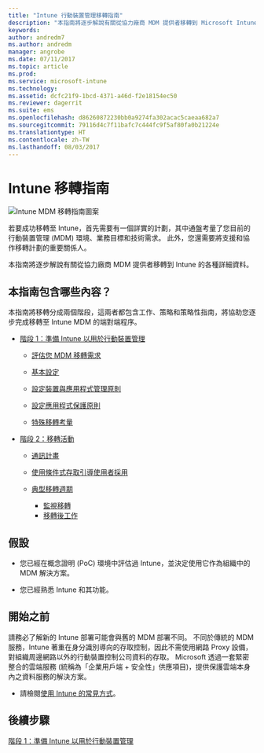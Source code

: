 ```yaml
---
title: "Intune 行動裝置管理移轉指南"
description: "本指南將逐步解說有關從協力廠商 MDM 提供者移轉到 Microsoft Intune 的各種詳細資料。"
keywords: 
author: andredm7
ms.author: andredm
manager: angrobe
ms.date: 07/11/2017
ms.topic: article
ms.prod: 
ms.service: microsoft-intune
ms.technology: 
ms.assetid: dcfc21f9-1bcd-4371-a46d-f2e18154ec50
ms.reviewer: dagerrit
ms.suite: ems
ms.openlocfilehash: d86260872230bb0a9274fa302acac5caeaa682a7
ms.sourcegitcommit: 79116d4c7f11bafc7c444fc9f5af80fa0b21224e
ms.translationtype: HT
ms.contentlocale: zh-TW
ms.lasthandoff: 08/03/2017
---
```

# <a name="intune-migration-guide"></a>Intune 移轉指南

![Intune MDM 移轉指南圖案](./media/MDM-migration-guide-art.PNG)

若要成功移轉至 Intune，首先需要有一個詳實的計劃，其中通盤考量了您目前的行動裝置管理 (MDM) 環境、業務目標和技術需求。 此外，您還需要將支援和協作移轉計劃的重要關係人。

本指南將逐步解說有關從協力廠商 MDM 提供者移轉到 Intune 的各種詳細資料。

## <a name="whats-included-in-this-guide"></a>本指南包含哪些內容？

本指南將移轉分成兩個階段，這兩者都包含工作、策略和策略性指南，將協助您逐步完成移轉至 Intune MDM 的端對端程序。

-   [階段 1：準備 Intune 以用於行動裝置管理](migration-guide-prepare.md)

    -   [評估您 MDM 移轉需求](migration-guide-prepare.md#assess-mdm-requirements)

    -   [基本設定](migration-guide-setup.md)

    -   [設定裝置與應用程式管理原則](migration-guide-configure-policies.md)

    -   [設定應用程式保護原則](migration-guide-app-protection-policies.md)

    -   [特殊移轉考量](migration-guide-considerations.md)

-   [階段 2：移轉活動](migration-guide-campaign.md)

    -   [通訊計畫](migration-guide-communication-plan.md)

    -   [使用條件式存取引導使用者採用](migration-guide-drive-adoption.md)

    -   [典型移轉週期](migration-guide-cycle.md)
        -   [監視移轉](migration-guide-cycle.md#monitoring-migration)
        -   [移轉後工作](migration-guide-cycle.md#post-migration)

## <a name="assumptions"></a>假設

-   您已經在概念證明 (PoC) 環境中評估過 Intune，並決定使用它作為組織中的 MDM 解決方案。

-   您已經熟悉 Intune 和其功能。

## <a name="before-you-begin"></a>開始之前

請務必了解新的 Intune 部署可能會與舊的 MDM 部署不同。 不同於傳統的 MDM 服務，Intune 著重在身分識別導向的存取控制，因此不需使用網路 Proxy 設備，對組織周邊網路以外的行動裝置控制公司資料的存取。 Microsoft 透過一套緊密整合的雲端服務 (統稱為「企業用戶端 + 安全性」供應項目)，提供保護雲端本身內之資料服務的解決方案。

-   請檢閱[使用 Intune 的常見方式](common-scenarios.md)。

## <a name="next-steps"></a>後續步驟

[階段 1：準備 Intune 以用於行動裝置管理](migration-guide-prepare.md)
